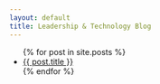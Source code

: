 ```yaml
---
layout: default
title: Leadership & Technology Blog
---
```

<ul>
  {% for post in site.posts %}
    <li>
      <a href="{{ post.url }}">{{ post.title }}</a>
    </li>
  {% endfor %}
</ul>

<div class="tile bg-cyan">
    <div class="brand">
        <div class="badge"><i class="icon-rocket"></i></div>
    </div>
</div>
